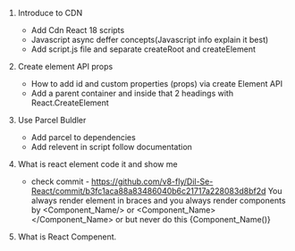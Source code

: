 1. Introduce to CDN

   - Add Cdn React 18 scripts
   - Javascript async deffer concepts(Javascript info explain it best)
   - Add script.js file and separate createRoot and createElement

2. Create element API props

   - How to add id and custom properties (props) via create Element API
   - Add a parent container and inside that 2 headings with React.CreateElement

3. Use Parcel Buldler

   - Add parcel to dependencies
   - Add relevent in script follow documentation

4. What is react element code it and show me

   - check commit - https://github.com/v8-fly/Dil-Se-React/commit/b3fc1aca88a83486040b6c21717a228083d8bf2d
     You always render element in braces and you always render components by <Component_Name/> or
     <Component_Name></Component_Name> or but never do this {Component_Name()}

5. What is React Compenent.
